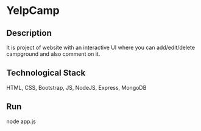 # YelpCamp

## Description
It is project of website with an interactive UI where you can add/edit/delete campground and also comment on it.

## Technological Stack

HTML, CSS, Bootstrap, JS, NodeJS, Express, MongoDB

## Run

node app.js
